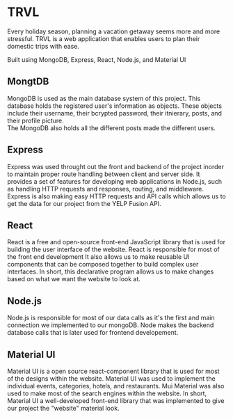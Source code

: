 # TRVL
Every holiday season, planning a vacation getaway seems more and more stressful. TRVL is a web application that enables users to plan their domestic trips with ease.

Built using MongoDB, Express, React, Node.js, and Material UI

## MongtDB
MongoDB is used as the main database system of this project. This database holds the registered user's information as objects. 
These objects include their username, their bcrypted password, their itnierary, posts, and their profile picture.  
The MongoDB also holds all the different posts made the different users.

## Express
Express was used throught out the front and backend of the project inorder to maintain proper route handling between client and server side. 
It provides a set of features for developing web applications in Node.js, such as handling HTTP requests and responses, routing, and middleware.
Express is also making easy HTTP requests and API calls which allows us to get the data for our project from the YELP Fusion API.

## React
React is a free and open-source front-end JavaScript library that is used for building the user interface of the website. React is responsible for most of the
front end development It also allows us to make reusable UI components that can be composed together to build complex user interfaces. In short, this declarative program 
allows us to make changes based on what we want the website to look at.

## Node.js
Node.js is responsible for most of our data calls as it's the first and main connection we implemented to our mongoDB. Node makes the backend database calls that is later used 
for frontend developement.

## Material UI
Material UI is a open source react-component library that is used for most of the designs within the website. Material UI was used to implement the individual events, 
categories, hotels, and restaurants. Mui Material was also used to make most of the search engines within the website. In short, Material UI a well-developed front-end library 
that was implemented to give our project the "website" material look.
